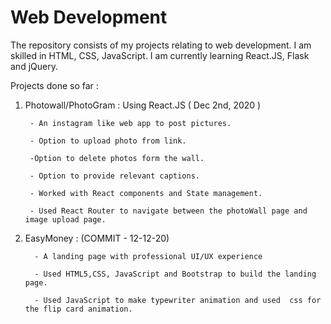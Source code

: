 # Web Development 

The repository consists of my projects relating to web development. I am skilled in HTML, CSS, JavaScript. I am currently learning React.JS, Flask and jQuery.





Projects done so far : 


1. Photowall/PhotoGram  : Using React.JS  ( Dec 2nd, 2020 )

        - An instagram like web app to post pictures. 
        
        - Option to upload photo from link.
        
        -Option to delete photos form the wall. 
        
        - Option to provide relevant captions.
        
        - Worked with React components and State management. 
        
        - Used React Router to navigate between the photoWall page and image upload page.
        
2. EasyMoney : (COMMIT - 12-12-20) 

         - A landing page with professional UI/UX experience
         
         - Used HTML5,CSS, JavaScript and Bootstrap to build the landing page. 
         
         - Used JavaScript to make typewriter animation and used  css for the flip card animation.

        
